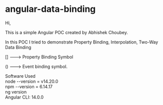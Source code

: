 # angular-data-binding
Hi, <br/>

This is a simple Angular POC created by Abhishek Choubey. <br/>

In this POC I tried to demonstrate Property Binding, Interpolation, Two-Way Data Binding  <br/>

[] ---> Property Binding Symbol  <br/>

() ---> Event binding symbol.  <br/>

Software Used <br/>
node --version = v14.20.0 <br/>
npm --version = 6.14.17 <br/>
ng version <br/>
Angular CLI: 14.0.0 <br/>
